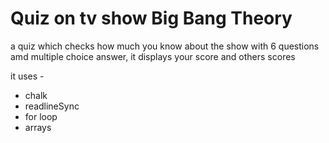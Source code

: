 # Quiz on tv show Big Bang Theory
a quiz which checks how much you know about the show with 6 questions amd multiple choice answer, it displays your score and others scores

it uses -
- chalk
- readlineSync
- for loop
- arrays

